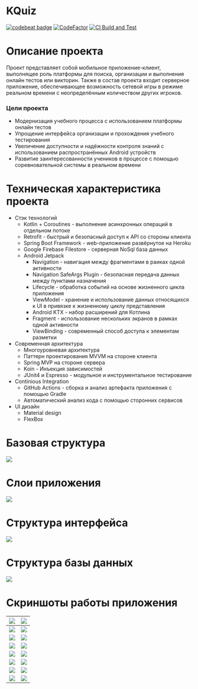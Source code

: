 # KQuiz
[![codebeat badge](https://codebeat.co/badges/532250f5-5bb9-4a9d-97ee-a658e19caddf)](https://codebeat.co/projects/github-com-albatovk-kquiz-master) [![CodeFactor](https://www.codefactor.io/repository/github/albatovk/kquiz/badge)](https://www.codefactor.io/repository/github/albatovk/kquiz)
[![CI Build and Test](https://github.com/AlbatovK/KQuiz/actions/workflows/main.yml/badge.svg)](https://github.com/AlbatovK/KQuiz/actions/workflows/main.yml)
# Описание проекта
Проект представляет собой мобильное приложение-клиент, выполнящее роль платформы для поиска, организации и выполнения онлайн тестов или викторин. Также в состав проекта входит серверное приложение, обеспечивающее возможность сетевой игры в режиме реальном времени с неопределённым количеством других игроков.
### Цели проекта
* Модернизация учебного процесса с использованием платформы онлайн тестов
* Упрощение интерфейса организации и прохождения учебного тестирования
* Увеличение доступности и надёжности контроля знаний с использованием распространённых Android устройств
* Развитие заинтересованности учеников в процессе с помощью соревновательной системы в реальном времени
# Техническая характеристика проекта
 * Стэк технологий
    * Kotlin + Coroutines - выполнение асинхронных операций в отдельном потоке
    * Retrofit - быстрый и безопасный доступ к API со стороны клиента
    * Spring Boot Framework - web-приложение развёрнутое на Heroku
    * Google Firebase Filestore - серверная NoSql база данных
    * Android Jetpack
        * Navigation - навигация между фрагментами в раиках одной активности
        * Navigation SafeArgs Plugin - безопасная передача данных между пунктами назначения
        * Lifecycle - обработка событий на основе жизненного цикла приложения
        * ViewModel - хранение и использование данных относящихся к UI в привязке к жизненному циклу представления
        * Android KTX - набор расширений для Котлина
        * Fragment - использование нескольких экранов в рамках одной активности
        * ViewBinding - современный способ доступа к элементам разметки
* Современная архитектура
    * Многоуровневая архитектура
    * Паттерн проектирования MVVM на стороне клиента
    * Spring MVP на стороне сервера
    * Koin - Инъекция зависимостей
    * JUnit4 и Espresso - модульное и инструментальное тестирование
* Continious Integration
  * GitHub Actions - сборка и анализ артефакта приложения с помощью Gradle
  * Автоматический анализ кода с помощью сторонних сервисов
* UI дизайн
    * Material design
    * FlexBox

# Базовая структура
![](https://github.com/AlbatovK/KQuiz/blob/master/assets/circles.drawio.svg?raw=true)

# Слои приложения
![](https://github.com/AlbatovK/KQuiz/blob/master/assets/layers.drawio.svg?raw=true)

# Структура интерфейса
![](https://github.com/AlbatovK/KQuiz/blob/master/assets/app_structure.drawio.svg?raw=true)

# Структура базы данных
![](https://github.com/AlbatovK/KQuiz/blob/master/assets/db_export.png?raw=true)

# Скриншоты работы приложения
 ![](https://github.com/AlbatovK/KQuiz/blob/master/assets/enter.jpeg?raw=true)       | ![](https://github.com/AlbatovK/KQuiz/blob/master/assets/list.jpeg?raw=true)       |
| -------------- | -------------- |
| ![](https://github.com/AlbatovK/KQuiz/blob/master/assets/search_1.jpeg?raw=true)   | ![](https://github.com/AlbatovK/KQuiz/blob/master/assets/search_2.jpeg?raw=true)    |
| ![](https://github.com/AlbatovK/KQuiz/blob/master/assets/name_host.jpeg?raw=true) | ![](https://github.com/AlbatovK/KQuiz/blob/master/assets/host.jpeg?raw=true) |
![](https://github.com/AlbatovK/KQuiz/blob/master/assets/host_info.jpeg?raw=true) | ![](https://github.com/AlbatovK/KQuiz/blob/master/assets/name_client.jpeg?raw=true)
![](https://github.com/AlbatovK/KQuiz/blob/master/assets/client_ex.jpeg?raw=true) | ![](https://github.com/AlbatovK/KQuiz/blob/master/assets/client.jpeg?raw=true)
![](https://github.com/AlbatovK/KQuiz/blob/master/assets/ex_1.jpeg?raw=true) | ![](https://github.com/AlbatovK/KQuiz/blob/master/assets/ex_2.jpeg?raw=true)
![](https://github.com/AlbatovK/KQuiz/blob/master/assets/ex_3.jpeg?raw=true) | ![](https://github.com/AlbatovK/KQuiz/blob/master/assets/res_1.jpeg?raw=true)
![](https://github.com/AlbatovK/KQuiz/blob/master/assets/res_2.jpeg?raw=true) | ![](https://github.com/AlbatovK/KQuiz/blob/master/assets/res_3.jpeg?raw=true)
